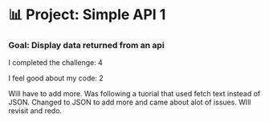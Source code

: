 # 📊 Project: Simple API 1

### Goal: Display data returned from an api

I completed the challenge: 4

I feel good about my code: 2

Will have to add more. Was following a tuorial that used fetch text instead of JSON. Changed to JSON to add more and came about alot of issues. WIll revisit and redo.
```
